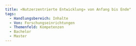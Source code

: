 ```yaml
---
title: «Nutzerzentrierte Entwicklung» von Anfang bis Ende"
tags:
  - Handlungsbereich: Inhalte
  - Von: Forschungseinrichtungen
  - Themenfeld: Kompetenzen
  - Bachelor
  - Master
---
```

